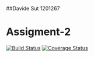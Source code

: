 ##Davide Sut 1201267
# Assigment-2
[![Build Status](https://travis-ci.com/DavideSut/Assigment-2.svg?branch=main)](https://travis-ci.com/DavideSut/Assigment-2)
[![Coverage Status](https://coveralls.io/repos/github/DavideSut/Assigment-2/badge.svg?branch=main)](https://coveralls.io/github/DavideSut/Assigment-2?branch=main)

